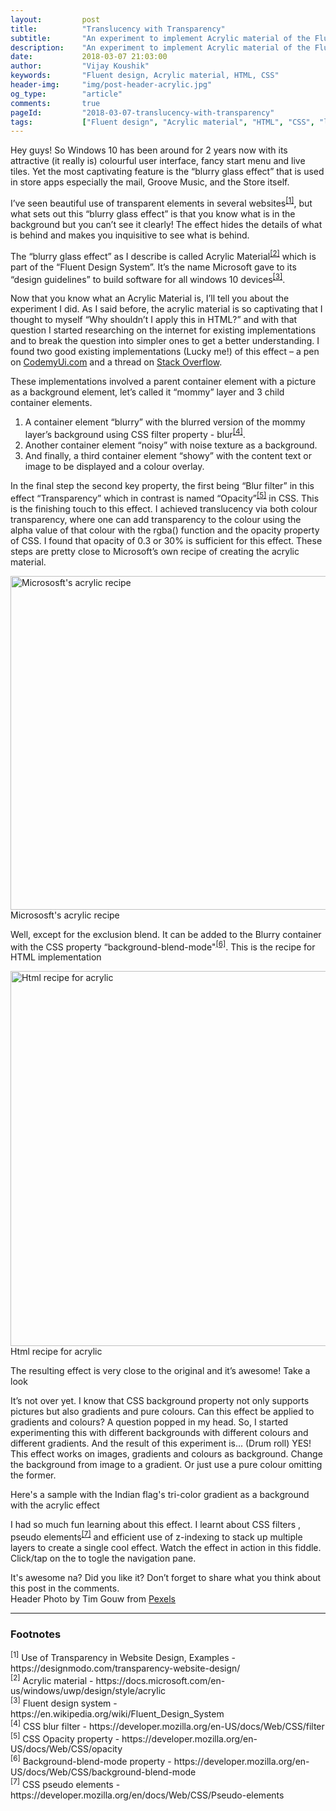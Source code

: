 ```yaml
---
layout:   		post
title:    		"Translucency with Transparency"
subtitle: 		"An experiment to implement Acrylic material of the Fluent Design System in HTML"
description:	"An experiment to implement Acrylic material of the Fluent Design System in HTML"
date:			2018-03-07 21:03:00
author: 		"Vijay Koushik"
keywords:   	"Fluent design, Acrylic material, HTML, CSS"
header-img: 	"img/post-header-acrylic.jpg"
og_type: 		"article"
comments:       true
pageId:         "2018-03-07-translucency-with-transparency"
tags:			["Fluent design", "Acrylic material", "HTML", "CSS", "learning-experience"]
---
```

<p>
Hey guys! So Windows 10 has been around for 2 years now with its attractive (it really is) colourful user interface, fancy start menu and live tiles. Yet the most captivating feature is the “blurry glass effect” that is used in store apps especially the mail, Groove Music, and the Store itself.
</p>
<p>I’ve seen beautiful use of transparent elements in several websites<sup><a href="#fn">[1]</a></sup>, but what sets out this “blurry glass effect” is that you know what is in the background but you can’t see it clearly! The effect hides the details of what is behind and makes you inquisitive to see what is behind.</p>
<p>The “blurry glass effect” as I describe is called Acrylic Material<sup><a href="#fn">[2]</a></sup> which is part of the “Fluent Design System”. It’s the name Microsoft gave to its “design guidelines” to build software for all windows 10 devices<sup><a href="#fn">[3]</a></sup>.</p>
<p>Now that you know what an Acrylic Material is, I’ll tell you about the experiment I did. As I said before, the acrylic material is so captivating that I thought to myself “Why shouldn’t I apply this in HTML?” and with that question I started researching on the internet for existing implementations and  to break the question into simpler ones to get a better understanding. I found two good existing implementations (Lucky me!) of this effect – a pen on <a href="https://codemyui.com/fluent-design-stacking-card-ui/">CodemyUi.com</a>  and a thread on <a href="https://stackoverflow.com/questions/44522299/css-only-acrylic-material-from-fluent-design-system">Stack Overflow</a>.</p>
<p>These implementations involved a parent container element with a picture as a background element, let’s called it “mommy” layer and 3 child container elements.
</p>
<ol start="1">
<li>A container element “blurry” with the blurred version of the mommy layer’s background using CSS filter property - blur<sup><a href="#fn">[4]</a></sup>.</li>
<li>Another container element “noisy” with noise texture as a background.</li>
<li>And finally, a third container element “showy” with the content text or image to be displayed and a colour overlay.</li>
</ol>
<p>In the final step the second key property, the first being “Blur filter” in this effect “Transparency” which in contrast is named “Opacity”<sup><a href="#fn">[5]</a></sup>  in CSS. This is the finishing touch to this effect. I achieved translucency via both colour transparency, where one can add transparency to the colour using the alpha value of that colour with the rgba() function and the opacity property of CSS. I found that opacity of 0.3 or 30% is sufficient for this effect. These steps are pretty close to Microsoft’s own recipe of creating the acrylic material.</p>
<a href="#">
    <img src="{{ site.baseurl }}/img/post-ms-acrylicrecipe-diagram.png" alt="Micrososft's acrylic recipe" width="800" height="534">
</a>
<span class="caption text-muted">Micrososft's acrylic recipe</span>
<p>Well, except for the exclusion blend. It can be added to the Blurry container with the CSS property “background-blend-mode"<sup><a href="#fn">[6]</a></sup>. This is the recipe for HTML implementation</p>
<a href="#">
    <img src="{{ site.baseurl }}/img/post-html-acrylicrecipe-diagram.jpg" alt="Html recipe for acrylic" width="800" height="600">
</a>
<span class="caption text-muted">Html recipe for acrylic</span>
<p>The resulting effect is very close to the original and it’s awesome! Take a look</p>
<script async src="//jsfiddle.net/svijaykoushik/ybLuvzh3/embed/result/"></script>
<p>It’s not over yet. I know that CSS background property not only supports pictures but also gradients and pure colours. Can this effect be applied to gradients and colours? A question popped in my head. So, I started experimenting this with different backgrounds with different colours and different gradients. And the result of this experiment is... (Drum roll) YES! This effect works on images, gradients and colours as background. Change the background from image to a gradient. Or just use a pure colour omitting the former. </p>
<p>Here's a sample with the Indian flag's tri-color gradient as a background with the acrylic effect</p>
<script async src="//jsfiddle.net/svijaykoushik/qoyj058m/embed/result/"></script>
<p>I had so much fun learning about this effect. I learnt about CSS filters , pseudo elements<sup><a href="#fn">[7]</a></sup> and efficient use of z-indexing to stack up multiple layers to create a single cool effect. Watch the effect in action in this fiddle. Click/tap on the <i class="fa fa-bars"></i> to togle the navigation pane.</p>
<script async src="//jsfiddle.net/svijaykoushik/8cdbe21b/embed/result/"></script>
<p>It's awesome na? Did you like it? Don’t forget to share what you think about this post in the comments.<br/>
Header Photo by Tim Gouw from <a href="https://www.pexels.com/photo/man-in-white-shirt-using-macbook-pro-52608/">Pexels</a></p>
<hr/>
<h3>Footnotes</h3>
<p id ="fn">
<sup>[1]</sup> Use of Transparency in Website Design, Examples - https://designmodo.com/transparency-website-design/<br/>
<sup>[2]</sup> Acrylic material - https://docs.microsoft.com/en-us/windows/uwp/design/style/acrylic<br/>
<sup>[3]</sup> Fluent design system - https://en.wikipedia.org/wiki/Fluent_Design_System<br/>
<sup>[4]</sup> CSS blur filter - https://developer.mozilla.org/en-US/docs/Web/CSS/filter<br/>
<sup>[5]</sup> CSS Opacity property - https://developer.mozilla.org/en-US/docs/Web/CSS/opacity<br/>
<sup>[6]</sup> Background-blend-mode property - https://developer.mozilla.org/en-US/docs/Web/CSS/background-blend-mode<br/>
<sup>[7]</sup> CSS pseudo elements - https://developer.mozilla.org/en/docs/Web/CSS/Pseudo-elements
</p>